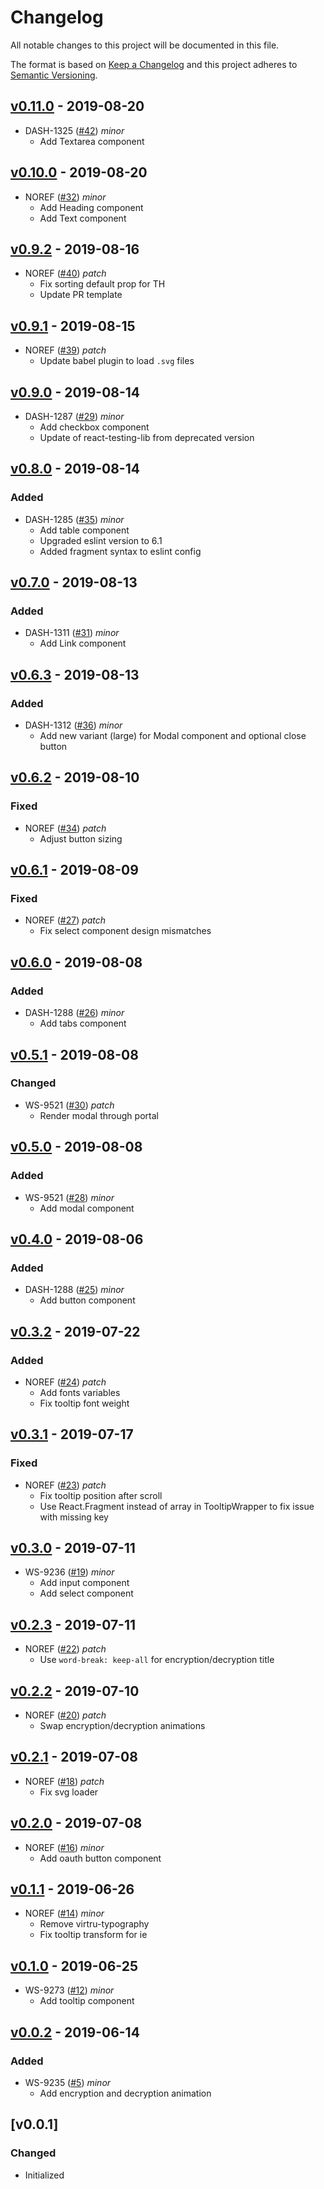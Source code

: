 # Changelog
All notable changes to this project will be documented in this file.

The format is based on [Keep a Changelog](http://keepachangelog.com/en/1.0.0/)
and this project adheres to [Semantic Versioning](http://semver.org/spec/v2.0.0.html).

## [v0.11.0](https://github.com/virtru/react-components/compare/v0.10.0...v0.11.0) - 2019-08-20
- DASH-1325 ([#42](https://github.com/virtru/react-components/pull/42)) _minor_
  - Add Textarea component

## [v0.10.0](https://github.com/virtru/react-components/compare/v0.9.2...v0.10.0) - 2019-08-20
- NOREF ([#32](https://github.com/virtru/react-components/pull/32)) _minor_
  - Add Heading component
  - Add Text component

## [v0.9.2](https://github.com/virtru/react-components/compare/v0.9.1...v0.9.2) - 2019-08-16
- NOREF ([#40](https://github.com/virtru/react-components/pull/40)) _patch_
  - Fix sorting default prop for TH
  - Update PR template

## [v0.9.1](https://github.com/virtru/react-components/compare/v0.8.1...v0.9.1) - 2019-08-15
- NOREF ([#39](https://github.com/virtru/react-components/pull/39)) _patch_
  - Update babel plugin to load `.svg` files

## [v0.9.0](https://github.com/virtru/react-components/compare/v0.8.0...v0.9.0) - 2019-08-14
- DASH-1287 ([#29](https://github.com/virtru/react-components/pull/29)) _minor_
  - Add checkbox component
  - Update of react-testing-lib from deprecated version

## [v0.8.0](https://github.com/virtru/react-components/compare/v0.7.0...v0.8.0) - 2019-08-14
### Added
- DASH-1285 ([#35](https://github.com/virtru/react-components/pull/35)) _minor_
  - Add table component
  - Upgraded eslint version to 6.1
  - Added fragment syntax to eslint config

## [v0.7.0](https://github.com/virtru/react-components/compare/v0.6.3...v0.7.0) - 2019-08-13
### Added
- DASH-1311 ([#31](https://github.com/virtru/react-components/pull/31)) _minor_
  - Add Link component

## [v0.6.3](https://github.com/virtru/react-components/compare/v0.6.2...v0.6.3) - 2019-08-13
### Added
- DASH-1312 ([#36](https://github.com/virtru/react-components/pull/36)) _minor_
  - Add new variant (large) for Modal component and optional close button

## [v0.6.2](https://github.com/virtru/react-components/compare/v0.6.1...v0.6.2) - 2019-08-10
### Fixed
- NOREF ([#34](https://github.com/virtru/react-components/pull/34)) _patch_
  - Adjust button sizing

## [v0.6.1](https://github.com/virtru/react-components/compare/v0.6.0...v0.6.1) - 2019-08-09
### Fixed
- NOREF ([#27](https://github.com/virtru/react-components/pull/27)) _patch_
  - Fix select component design mismatches

## [v0.6.0](https://github.com/virtru/react-components/compare/v0.5.1...v0.6.0) - 2019-08-08
### Added
- DASH-1288 ([#26](https://github.com/virtru/react-components/pull/26)) _minor_
  - Add tabs component

## [v0.5.1](https://github.com/virtru/react-components/compare/v0.5.0...v0.5.1) - 2019-08-08
### Changed
- WS-9521 ([#30](https://github.com/virtru/react-components/pull/30)) _patch_
  - Render modal through portal

## [v0.5.0](https://github.com/virtru/react-components/compare/v0.4.0...v0.5.0) - 2019-08-08
### Added
- WS-9521 ([#28](https://github.com/virtru/react-components/pull/28)) _minor_
  - Add modal component

## [v0.4.0](https://github.com/virtru/react-components/compare/v0.3.2...v0.4.0) - 2019-08-06
### Added
- DASH-1288 ([#25](https://github.com/virtru/react-components/pull/25)) _minor_
  - Add button component

## [v0.3.2](https://github.com/virtru/react-components/compare/v0.3.1...v0.3.2) - 2019-07-22
### Added
- NOREF ([#24](https://github.com/virtru/react-components/pull/24)) _patch_
  - Add fonts variables
  - Fix tooltip font weight

## [v0.3.1](https://github.com/virtru/react-components/compare/v0.3.0...v0.3.1) - 2019-07-17
### Fixed
- NOREF ([#23](https://github.com/virtru/react-components/pull/23)) _patch_
  - Fix tooltip position after scroll
  - Use React.Fragment instead of array in TooltipWrapper to fix issue with missing key

## [v0.3.0](https://github.com/virtru/react-components/compare/v0.2.2...v0.3.0) - 2019-07-11
- WS-9236 ([#19](https://github.com/virtru/react-components/pull/19)) _minor_
  - Add input component
  - Add select component

## [v0.2.3](https://github.com/virtru/react-components/compare/v0.2.2...v0.2.3) - 2019-07-11
- NOREF ([#22](https://github.com/virtru/react-components/pull/22)) _patch_
  - Use `word-break: keep-all` for encryption/decryption title

## [v0.2.2](https://github.com/virtru/react-components/compare/v0.2.1...v0.2.2) - 2019-07-10
- NOREF ([#20](https://github.com/virtru/react-components/pull/20)) _patch_
  - Swap encryption/decryption animations

## [v0.2.1](https://github.com/virtru/react-components/compare/v0.2.0...v0.2.1) - 2019-07-08
- NOREF ([#18](https://github.com/virtru/react-components/pull/18)) _patch_
  - Fix svg loader

## [v0.2.0](https://github.com/virtru/react-components/compare/v0.1.0...v0.2.0) - 2019-07-08
- NOREF ([#16](https://github.com/virtru/react-components/pull/16)) _minor_
  - Add oauth button component

## [v0.1.1](https://github.com/virtru/react-components/compare/v0.1.0...v0.1.1) - 2019-06-26
- NOREF ([#14](https://github.com/virtru/react-components/pull/14)) _minor_
  - Remove virtru-typography
  - Fix tooltip transform for ie

## [v0.1.0](https://github.com/virtru/react-components/compare/v0.0.2...v0.1.0) - 2019-06-25
- WS-9273 ([#12](https://github.com/virtru/react-components/pull/12)) _minor_
  - Add tooltip component

## [v0.0.2](https://github.com/virtru/react-components/compare/v0.0.1...v0.0.2) - 2019-06-14
### Added
- WS-9235 ([#5](https://github.com/virtru/react-components/pull/5)) _minor_
  - Add encryption and decryption animation

## [v0.0.1]
### Changed
  - Initialized
